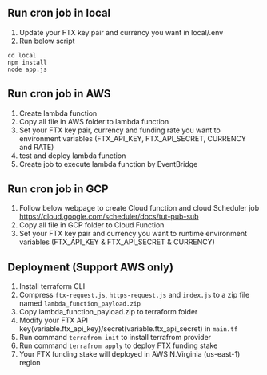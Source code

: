## Run cron job in local
1. Update your FTX key pair and currency you want in local/.env
2. Run below script
```
cd local
npm install
node app.js
```
## Run cron job in AWS
1. Create lambda function
2. Copy all file in AWS folder to lambda function
3. Set your FTX key pair, currency and funding rate you want to environment variables (FTX_API_KEY, FTX_API_SECRET, CURRENCY and RATE)
4. test and deploy lambda function
5. Create job to execute lambda function by EventBridge

## Run cron job in GCP
1. Follow below webpage to create Cloud function and cloud Scheduler job
https://cloud.google.com/scheduler/docs/tut-pub-sub
2. Copy all file in GCP folder to Cloud Function
3. Set your FTX key pair and currency you want to runtime environment variables (FTX_API_KEY & FTX_API_SECRET & CURRENCY)

## Deployment (Support AWS only)
1. Install terraform CLI
2. Compress ```ftx-request.js```, ```https-request.js``` and ```index.js``` to a zip file named ```lambda_function_payload.zip```
3. Copy lambda_function_payload.zip to terraform folder
4. Modify your FTX API key(variable.ftx_api_key)/secret(variable.ftx_api_secret) in ```main.tf``` 
5. Run command ```terrafrom init``` to install terrafrom provider
6. Run command ```terrafrom apply``` to deploy FTX funding stake
7. Your FTX funding stake will deployed in AWS N.Virginia (us-east-1) region
